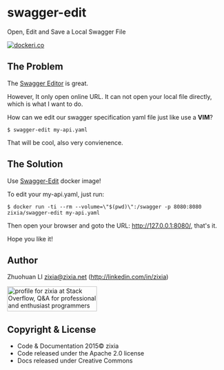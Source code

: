 # swagger-edit
Open, Edit and Save a Local Swagger File

[![dockeri.co](http://dockeri.co/image/zixia/swagger-edit)](https://hub.docker.com/r/zixia/swagger-edit/)


## The Problem

The [Swagger Editor](http://swagger.io/swagger-editor/) is great. 

However, It only open online URL. It can not open your local file directly, which is what I want to do.

How can we edit our swagger specification yaml file just like use a **VIM**?

```shell
$ swagger-edit my-api.yaml
```

That will be cool, also very convienence.

## The Solution

Use [Swagger-Edit](http://hub.docker.com/r/zixia/swagger-edit) docker image!

To edit your my-api.yaml, just run:

```shell
$ docker run -ti --rm --volume=\"$(pwd)\":/swagger -p 8080:8080 zixia/swagger-edit my-api.yaml
```

Then open your browser and goto the URL: <http://127.0.0.1:8080/>, that's it.

Hope you like it!

Author
-----------------
Zhuohuan LI <zixia@zixia.net> (http://linkedin.com/in/zixia)

<a href="http://stackoverflow.com/users/1123955/zixia">
<img src="http://stackoverflow.com/users/flair/1123955.png" width="208" height="58" alt="profile for zixia at Stack Overflow, Q&amp;A for professional and enthusiast programmers" title="profile for zixia at Stack Overflow, Q&amp;A for professional and enthusiast programmers">
</a>

Copyright & License
-------------------
* Code & Documentation 2015© zixia
* Code released under the Apache 2.0 license
* Docs released under Creative Commons
